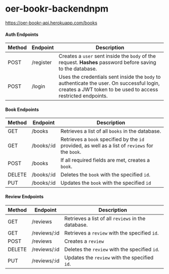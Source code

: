 # oer-bookr-backendnpm

https://oer-bookr-api.herokuapp.com/books

#### Auth Endpoints

| Method | Endpoint      | Description                                                                                                                                                                                                                                                                                         |
| ------ | ------------- | --------------------------------------------------------------------------------------------------------------------------------------------------------------------------------------------------------------------------------------------------------------------------------------------------- |
| POST   | /register | Creates a `user` sent inside the `body` of the request. **Hashes** password before saving to the database.                                                                                                                                           |
| POST   | /login    | Uses the credentials sent inside the `body` to authenticate the user. On successful login, creates a JWT token to be used to access restricted endpoints. |

#### Book Endpoints

| Method | Endpoint      | Description                                                                                                                                                                                                                                                                                         |
| ------ | ------------- | --------------------------------------------------------------------------------------------------------------------------------------------------------------------------------------------------------------------------------------------------------------------------------------------------- |
| GET    | /books    | Retrieves a list of all `books` in the database.                   |
| GET    | /books/:id | Retrieves a `book` specified by the `id` provided, as well as a list of `reviews` for the `book`. |
| POST   | /books    | If all required fields are met, creates a `book`. |
| DELETE | /books/:id | Deletes the `book` with the specified `id`. |
| PUT    | /books/:id | Updates the `book` with the specified `id`  |

#### Review Endpoints

| Method | Endpoint      | Description                                                                                                                                                                                                                                                                                         |
| ------ | ------------- | --------------------------------------------------------------------------------------------------------------------------------------------------------------------------------------------------------------------------------------------------------------------------------------------------- |
| GET    | /reviews   | Retrieves a list of all `reviews` in the database. |
| GET    | /reviews/:id | Retrieves a `review` with the specified `id`. |
| POST   | /reviews   | Creates a `review` |
| DELETE | /reviews/:id | Deletes the `review` with the specified `id`. |
| PUT    | /reviews/:id | Updates the `review` with the specified `id`. |
